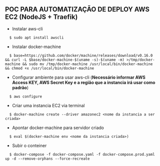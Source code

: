 ## POC PARA AUTOMATIZAÇÃO DE DEPLOY AWS EC2 (NodeJS + Traefik)

- Instalar aws-cli
```shell
  $ sudo apt install awscli
```

- Instalar docker-machine
```shell
  $ base=https://github.com/docker/machine/releases/download/v0.16.0 && curl -L $base/docker-machine-$(uname -s)-$(uname -m) >/tmp/docker-machine && sudo mv /tmp/docker-machine /usr/local/bin/docker-machine && chmod +x /usr/local/bin/docker-machine
```

- Configurar ambiente para usar aws-cli (**Necessário informar AWS Access KEY, AWS Secret Key e a região que a instancia irá usar como padrão**)
```shell
  $ aws configure 
```

- Criar uma instancia EC2 via terminal
```shell
  $ docker-machine create --driver amazonec2 <nome da instancia a ser criada>
```

- Apontar docker-machine para servidor criado
```shell
  $ eval $(docker-machine env <nome da instancia criada>) 
```

- Subir o conteiner
```shell
  $ docker-compose -f docker-compose.yaml -f docker-compose.prod.yaml up -d --remove-orphans --force-recreate
```
